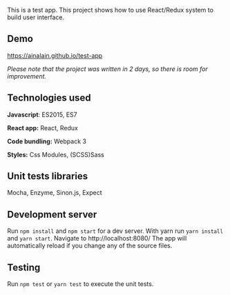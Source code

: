 This is a test app.
This project shows how to use React/Redux system to build user interface.


## Demo
https://ainalain.github.io/test-app

*Please note that the project was written in 2 days, so there is room for improvement.*

## Technologies used

**Javascript**: ES2015, ES7

**React app:** React, Redux

**Code bundling:** Webpack 3

**Styles:** Css Modules, (SCSS)Sass

## Unit tests libraries

Mocha, Enzyme, Sinon.js, Expect

## Development server

Run `npm install` and `npm start` for a dev server.
With yarn run `yarn install` and `yarn start`.
Navigate to http://localhost:8080/
The app will automatically reload if you change any of the source files.

## Testing

Run `npm test` or `yarn test` to execute the unit tests.
